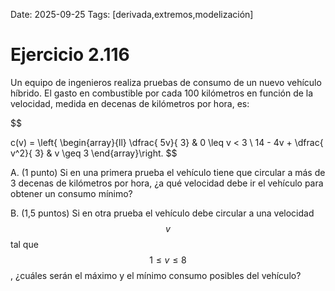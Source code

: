 Date: 2025-09-25
Tags: [derivada,extremos,modelización]

# Ejercicio 2.116

 
Un equipo de ingenieros realiza pruebas de consumo de un nuevo vehículo híbrido. El gasto en combustible por cada 100 kilómetros en función de la velocidad, medida en decenas de kilómetros por hora, es:

$$
 
c(v) = \left\{ \begin{array}{ll}
\dfrac{ 5v}{ 3} &  0  \leq  v < 3 \\
 14 - 4v + \dfrac{ v^2}{ 3} &  v  \geq  3
\end{array}\right.
$$

A.   (1 punto) Si en una primera prueba el vehículo tiene que circular a más de 3 decenas de kilómetros por hora, ¿a qué velocidad debe ir el vehículo para obtener un consumo mínimo?

B.   (1,5 puntos) Si en otra prueba el vehículo debe circular a una velocidad  $$ v$$   tal que  $$ 1  \leq  v  \leq  8$$  , ¿cuáles serán el máximo y el mínimo consumo posibles del vehículo?

